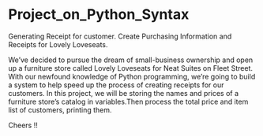 # Project_on_Python_Syntax

Generating Receipt for customer.
Create Purchasing Information and Receipts for Lovely Loveseats.

We’ve decided to pursue the dream of small-business ownership and open up a furniture store called Lovely Loveseats for Neat Suites on Fleet Street. With our newfound knowledge of Python programming, we’re going to build a system to help speed up the process of creating receipts for our customers.
In this project, we will be storing the names and prices of a furniture store’s catalog in variables.Then process the total price and item list of customers, printing them.

Cheers !!



